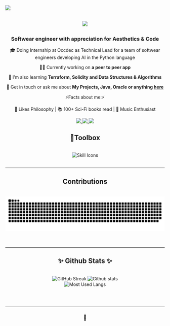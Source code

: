 <img align="left" src="https://visitor-badge.laobi.icu/badge?page_id=MarcusH3.MarcusH3&right_color=yellow" />

<h1 align="center">
   <img src="https://readme-typing-svg.herokuapp.com/?font=Capriola&pause=1000&color=FFB6AE&size=36&center=true&vCenter=true&width=500&height=70&duration=4000&lines=Hello+There!+👋;+I'm+Marcus;Welcome+to+my+GitHub!💫;" />
</h1>

<h3 align="center"> Softwear engineer with appreciation for Aesthetics & Code

</h3><div align="center">

 🎓 Doing Internship at Occdec as Technical Lead for a team of softwear engineers developing AI in the Python language
 
 👨‍💻 Currently working on **a peer to peer app** 
 
 📖 I’m also learning **Terraform, Solidity and Data Structures & Algorithms**

💬 Get in touch or ask me about **My Projects, Java, Oracle or anything [here](https://github.com/MarcusH3/MarcusH3/issues)**

⚡Facts about me:⚡

💭 Likes Philosophy | 📚 100+ Sci-Fi books read | 🎵 Music Enthusiast

</div>

<div align="center"> 
  <a href="https://marcush3.github.io">
    <img src="https://img.shields.io/badge/Portfolio-242938?style=for-the-badge&logo=About.me&logoColor=pink" />
  </a>
 <a href="mailto:marcus.hurtigh@outlook.com">
    <img src="https://img.shields.io/badge/Microsoft_Outlook-242938?style=for-the-badge&logo=microsoft-outlook&logoColor=pink" />
  </a>
  <a href="https://www.linkedin.com/in/mhurtigh">
    <img src="https://img.shields.io/badge/LinkedIn-242938?style=for-the-badge&logo=linkedin&logoColor=pink"/>
  </a>
</div>
<h2 align="center">🧰Toolbox </h2>
<br/>
<div align="center">
    <img alt="Skill Icons" src="https://skillicons.dev/icons?i=java,spring,js,ts,css,html,git,docker,kubernetes,github,linux,bash,python,nodejs,react" />
</div>

<br/>
<hr/>

<div align="center">
  <h2> Contributions </h2>
  <br>
  <img alt="Snk contribution" src="https://raw.githubusercontent.com/MarcusH3/MarcusH3/output/github-contribution-grid-snake.svg" />
  <br/><br/><br/>
</div>

<hr/>

<h2 align="center">✨ Github Stats ✨</h2>
<br>
<div align=center>
  <img width=380 src="https://streak-stats.demolab.com?user=MarcusH3&theme=dark&background=EB545400&ring=FFB6AE&fire=F9DD38&currStreakLabel=F9DD38" alt="GitHub Streak" />
  <img width=380 src="https://github-readme-stats.vercel.app/api?username=marcush3&count_private=true&show_icons=true&theme=transparent&rank_icon=github&border_radius=10&text_color=FFFFFF&title_color=FFB6AE&icon_color=F9DD38" alt="Github stats" />
  <br/>
  <img width=380 align="center" src="https://github-readme-stats.vercel.app/api/top-langs/?username=marcush3&hide=HTML&langs_count=8&layout=compact&theme=transparent&border_radius=10&size_weight=0.5&count_weight=0.5&exclude_repo=github-readme-stats&text_color=FFFFFF&title_color=FFB6AE&icon_color=F9DD38" alt="Most Used Langs" />
</div>

<br/><br/>
<hr/>
<h3 align="center"> 🚀 </h3>
<br/>
